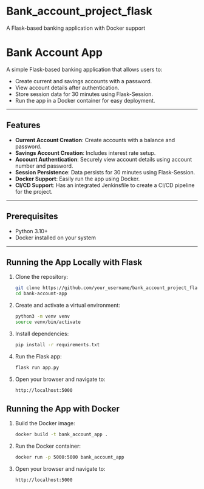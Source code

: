 # Bank_account_project_flask
A Flask-based banking application with Docker support

# Bank Account App

A simple Flask-based banking application that allows users to:
- Create current and savings accounts with a password.
- View account details after authentication.
- Store session data for 30 minutes using Flask-Session.
- Run the app in a Docker container for easy deployment.

---

## Features
- **Current Account Creation**: Create accounts with a balance and password.
- **Savings Account Creation**: Includes interest rate setup.
- **Account Authentication**: Securely view account details using account number and password.
- **Session Persistence**: Data persists for 30 minutes using Flask-Session.
- **Docker Support**: Easily run the app using Docker.
- **CI/CD Support**: Has an integrated Jenkinsfile to create a CI/CD pipeline for the project.

---

## Prerequisites
- Python 3.10+
- Docker installed on your system

---

## Running the App Locally with Flask

1. Clone the repository:
   ```bash
   git clone https://github.com/your_username/bank_account_project_flask.git
   cd bank-account-app
   ```
2. Create and activate a virtual environment:
   ```bash
   python3 -m venv venv
   source venv/bin/activate
   ```
3. Install dependencies:
   ```bash
   pip install -r requirements.txt
   ```
4. Run the Flask app:
   ```bash
   flask run app.py
   ```
5. Open your browser and navigate to:
   ```arduino
   http://localhost:5000
   ```
## Running the App with Docker

1. Build the Docker image:
   ```bash
   docker build -t bank_account_app .
   ```
2. Run the Docker container:
   ```bash
   docker run -p 5000:5000 bank_account_app
   ```
3. Open your browser and navigate to:
   ```arduino
   http://localhost:5000
   ```
